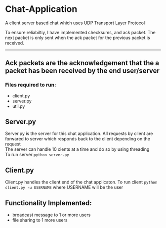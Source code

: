 # Chat-Application
A client server based chat which uses UDP Transport Layer Protocol

To ensure reliabiltiy, I have implemented checksums, and ack packet. The next packet is only sent when the ack packet for the previous packet is received.

---
Ack packets are the acknowledgement that the a packet has been received by the end user/server
---

### Files required to run:
- client.py  
- server.py  
- util.py  

## Server.py  
Server.py is the server for this chat application. All requests by client are forwared to server which responds back to the client depending on the request  
The server can handle 10 cients at a time and do so by using threading  
To run server `python server.py`
  
## Client.py
Client.py handles the client end of the chat applicaton. 
To run client `python client.py -u USERNAME` 
where USERNAME will be the user
  
##  Functionality Implemented:
- broadcast message to 1 or more users
- file sharing to 1 more users


 
